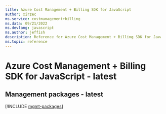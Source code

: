 ```yaml
---
title: Azure Cost Management + Billing SDK for JavaScript
author: xirzec
ms.service: costmanagement+billing
ms.data: 09/21/2022
ms.devlang: javascript
ms.author: jeffish
description: Reference for Azure Cost Management + Billing SDK for JavaScript
ms.topic: reference
---
```

# Azure Cost Management + Billing SDK for JavaScript - latest

## Management packages - latest
[!INCLUDE [mgmt-packages](cost-management-+-billing-mgmt-index.md)]